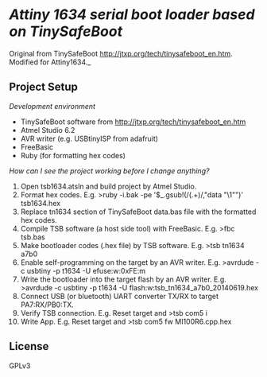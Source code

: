 # _Attiny 1634 serial boot loader based on TinySafeBoot_

Original from TinySafeBoot http://jtxp.org/tech/tinysafeboot_en.htm.
Modified for Attiny1634._

## Project Setup

_Development environment_

* TinySafeBoot software from http://jtxp.org/tech/tinysafeboot_en.htm
* Atmel Studio 6.2
* AVR writer (e.g. USBtinyISP from adafruit)
* FreeBasic
* Ruby (for formatting hex codes)

_How can I see the project working before I change anything?_

1. Open tsb1634.atsln and build project by Atmel Studio.
2. Format hex codes. E.g. >ruby -i.bak -pe '$_.gsub!(/(.+)/,"data \"\\1\"")' tsb1634.hex
3. Replace tn1634 section of TinySafeBoot data.bas file with the formatted hex codes.
4. Compile TSB software (a host side tool) with FreeBasic. E.g. >fbc tsb.bas
5. Make bootloader codes (.hex file) by TSB software. E.g. >tsb tn1634 a7b0
6. Enable self-programming on the target by an AVR writer. E.g. >avrdude -c usbtiny -p t1634 -U efuse:w:0xFE:m
7. Write the bootloader into the target flash by an AVR writer. E.g. >avrdude -c usbtiny -p t1634 -U flash:w:tsb_tn1634_a7b0_20140619.hex
8. Connect USB (or bluetooth) UART converter TX/RX to target PA7:RX/PB0:TX.
9. Verify TSB connection. E.g. Reset target and >tsb com5 i
10. Write App. E.g. Reset target and >tsb com5 fw MI100R6.cpp.hex

## License
GPLv3

